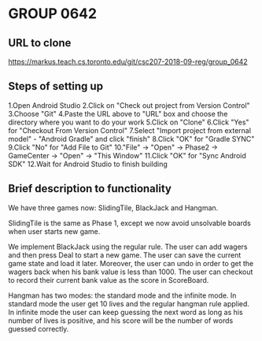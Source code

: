 # GROUP 0642
## URL to clone
https://markus.teach.cs.toronto.edu/git/csc207-2018-09-reg/group_0642
## Steps of setting up
1.Open Android Studio
2.Click on "Check out project from Version Control"
3.Choose "Git"
4.Paste the URL above to "URL" box and choose the directory where you want to do your work
5.Click on "Clone"
6.Click "Yes" for "Checkout From Version Control"
7.Select "Import project from external model" - "Android Gradle" and click "finish"
8.Click "OK" for "Gradle SYNC"
9.Click "No" for "Add File to Git"
10."File" -> "Open" -> Phase2 -> GameCenter -> "Open" -> "This Window"
11.Click "OK" for "Sync Android SDK"
12.Wait for Android Studio to finish building

## Brief description to functionality
We have three games now: SlidingTile, BlackJack and Hangman.

SlidingTile is the same as Phase 1, except we now avoid unsolvable boards when user starts new game.

We implement BlackJack using the regular rule. The user can add wagers and then press Deal to start
a new game. The user can save the current game state and load it later. Moreover, the user can undo
in order to get the wagers back when his bank value is less than 1000. The user can checkout to
record their current bank value as the score in ScoreBoard.

Hangman has two modes: the standard mode and the infinite mode. In standard mode the user get 10 
lives and the regular hangman rule applied. In infinite mode the user can keep guessing the next
word as long as his number of lives is positive, and his score will be the number of words guessed
correctly.
